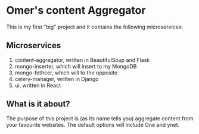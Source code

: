 # Omer's content Aggregator

This is my first "big" project and it contains the following microservices:

## Microservices
1. content-aggregator, written in BeautifulSoup and Flask
2. mongo-inserter, which will insert to my MongoDB
3. mongo-fethcer, which will to the opposite
4. celery-manager, written in Django
5. ui, written in React

## What is it about?
The purpose of this project is (as its name tells you) aggregate content from
your favourite websites. The default options will include One and ynet.

